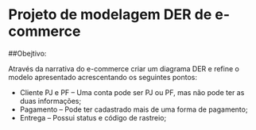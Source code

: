 # Projeto de modelagem DER de e-commerce

##Obejtivo:

Através da narrativa do e-commerce criar um diagrama DER e refine o modelo apresentado acrescentando os seguintes pontos:

- Cliente PJ e PF – Uma conta pode ser PJ ou PF, mas não pode ter as duas informações;
- Pagamento – Pode ter cadastrado mais de uma forma de pagamento;
- Entrega – Possui status e código de rastreio;

